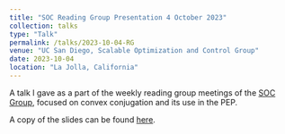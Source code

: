```yaml
---
title: "SOC Reading Group Presentation 4 October 2023"
collection: talks
type: "Talk"
permalink: /talks/2023-10-04-RG
venue: "UC San Diego, Scalable Optimization and Control Group"
date: 2023-10-04
location: "La Jolla, California"
---
```

A talk I gave as a part of the weekly reading group meetings of the [SOC Group](https://zhengy09.github.io/soclab.html), focused on convex conjugation and its use in the PEP.

A copy of the slides can be found [here](/files/ReadingGroup_2023_10_4-1.pdf).
